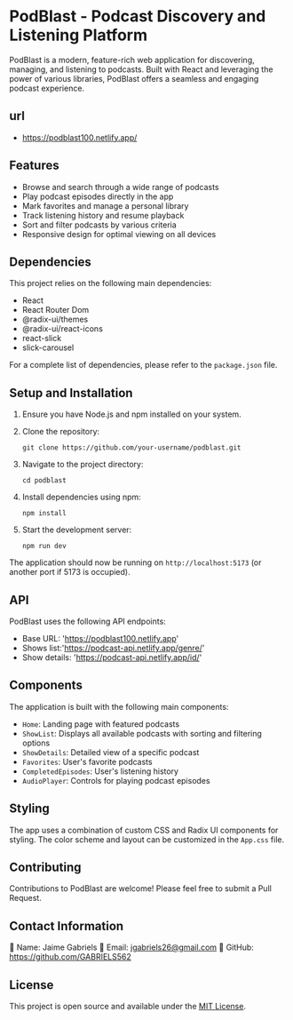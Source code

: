 # PodBlast - Podcast Discovery and Listening Platform

PodBlast is a modern, feature-rich web application for discovering, managing, and listening to podcasts. Built with React and leveraging the power of various libraries, PodBlast offers a seamless and engaging podcast experience.

## url

- https://podblast100.netlify.app/

## Features

- Browse and search through a wide range of podcasts
- Play podcast episodes directly in the app
- Mark favorites and manage a personal library
- Track listening history and resume playback
- Sort and filter podcasts by various criteria
- Responsive design for optimal viewing on all devices

## Dependencies

This project relies on the following main dependencies:

- React
- React Router Dom
- @radix-ui/themes
- @radix-ui/react-icons
- react-slick
- slick-carousel

For a complete list of dependencies, please refer to the `package.json` file.

## Setup and Installation

1. Ensure you have Node.js and npm installed on your system.

2. Clone the repository:
   ```
   git clone https://github.com/your-username/podblast.git
   ```

3. Navigate to the project directory:
   ```
   cd podblast
   ```

4. Install dependencies using npm:
   ```
   npm install
   ```

5. Start the development server:
   ```
   npm run dev
   ```

The application should now be running on `http://localhost:5173` (or another port if 5173 is occupied).

## API

PodBlast uses the following API endpoints:

- Base URL: 'https://podblast100.netlify.app'
- Shows list:'https://podcast-api.netlify.app/genre/<ID>'
- Show details: 'https://podcast-api.netlify.app/id/<ID>'


## Components

The application is built with the following main components:

- `Home`: Landing page with featured podcasts
- `ShowList`: Displays all available podcasts with sorting and filtering options
- `ShowDetails`: Detailed view of a specific podcast
- `Favorites`: User's favorite podcasts
- `CompletedEpisodes`: User's listening history
- `AudioPlayer`: Controls for playing podcast episodes

## Styling

The app uses a combination of custom CSS and Radix UI components for styling. The color scheme and layout can be customized in the `App.css` file.

## Contributing

Contributions to PodBlast are welcome! Please feel free to submit a Pull Request.

## Contact Information

👤 Name: Jaime Gabriels 
📧 Email: jgabriels26@gmail.com 
🐙 GitHub: https://github.com/GABRIELS562

## License

This project is open source and available under the [MIT License](LICENSE).